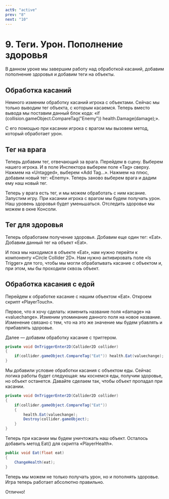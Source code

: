 ```yaml
---
act9: "active"
prev: "8"
next: "10"
---
```


# 9. Теги. Урон. Пополнение здоровья

В данном уроке мы завершим работу над обработкой касаний, добавим пополнение здоровья и добавим теги на объекты.

## Обработка касаний

Немного изменим обработку касаний игрока с объектами. Сейчас мы только выводим тег объекта, с которым касаемся. Теперь вместо вывода мы поставим данный блок кода: «if (collision.gameObject.CompareTag("Enemy")) health.Damage(damage);».

С его помощью при касании игрока с врагом мы вызовем метод, который обработает урон.

## Тег на врага

Теперь добавим тег, отвечающий за врага. Перейдем в сцену. Выберем нашего игрока. И в поле Инспектора выберем поле «Tag» сверху. Нажмем на «Untagged», выберем «Add Tag…». Нажмем на плюс, добавим новый тег: «Enemy». Теперь заново выберем врага и дадим ему наш новый тег.

Теперь у врага есть тег, и мы можем обработать с ним касание. Запустим игру. При касании игрока с врагом мы будем получать урон. Наш уровень здоровья будет уменьшаться. Отследить здоровье мы можем в окне Консоли.

## Тег для здоровья

Теперь обработаем получение здоровья. Добавим еще один тег: «Eat». Добавим данный тег на объект «Eat».

И пока мы находимся в объекте «Eat», нам нужно перейти к компоненту «Circle Collider 2D». Нам нужно активировать поле «Is Trigger» для того, чтобы мы могли обрабатывать касание с объектом и, при этом, мы бы проходили сквозь объект.

## Обработка касания с едой

Перейдем к обработке касание с нашим объектом «Eat». Откроем скрипт «PlayerTouch».

Первое, что я хочу сделать: изменить название поля «damage» на «valuechange». Изменим упоминание данного поля на новое название. Изменение связано с тем, что на это же значение мы будем убавлять и прибавлять здоровье.

Далее — добавим обработку касание с триггером.

```C#
private void OnTriggerEnter2D(Collider2D collider)
{
    if(collider.gameObject.CompareTag("Eat")) health.Eat(valuechange);
}
```

Мы добавили условие обработки касания с объектом еды. Сейчас логика работы будет следующая: мы коснемся еды, получим здоровье, но объект останется. Давайте сделаем так, чтобы объект пропадал при касании.

```C#
private void OnTriggerEnter2D(Collider2D collider)
{
    if(collider.gameObject.CompareTag("Eat"))
    {
        health.Eat(valuechange);
        Destroy(collider.gameObject);
    }
}
```

Теперь при касании мы будем уничтожать наш объект. Осталось добавить метод Eat() для скрипта «PlayerHealth».

```C#
public void Eat(float eat)
{
    ChangeHealth(eat);
}
```

Теперь мы можем не только получать урон, но и пополнять здоровье. Игра теперь работает абсолютно правильно.

Отлично!
